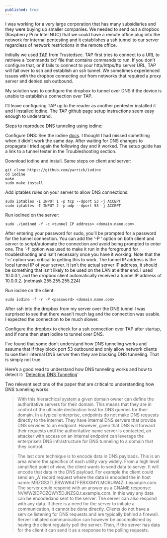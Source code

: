 ```yaml
---
published: true
---
```

I was working for a very large corporation that has many subsidiaries and they were buying up smaller companies. We needed to send out a dropbox (Raspberry Pi or Intel NUC) that we could have a remote office plug into the network for internal pentesting and it establishes a ssh tunnel to our server regardless of network restrictions in the remote office.

Initially we used [TAP](https://github.com/trustedsec/tap) from Trustedsec. TAP first tries to connect to a URL to retrieve a ‘commands.txt’ file that contains commands to run. If you don’t configure that, or if fails to connect to your http/https/ftp server URL, TAP will fail over to ssh and establish an ssh tunnel. We sometimes experienced issues with the dropbox connecting out from networks that required a proxy server and denied ssh outbound.

My solution was to configure the dropbox to tunnel over DNS if the device is unable to establish a connection over TAP.

I’ll leave configuring TAP up to the reader as another pentester installed it and I installed iodine. The TAP github page setup instructions seem easy enough to understand.

Steps to reproduce DNS tunneling using iodine:

Configure DNS:
See the iodine [docs](https://code.kryo.se/iodine/).
I thought I had missed something when it didn’t work the same day. After waiting for DNS changes to propagate I tried again the following day and it worked. The setup guide has a link to a tunnel tester in the Troubleshooting section.

Download iodine and install. Same steps on client and server:

```
git clone https://github.com/yarrick/iodine
cd iodine
make
sudo make install
```

Add iptables rules on your server to allow DNS connections:

```
sudo iptables -I INPUT 1 -p tcp --dport 53 -j ACCEPT
sudo iptables -I INPUT 2 -p udp --dport 53 -j ACCEPT
```

Run iodined on the server:

```
sudo ./iodined -f -c <tunnel IP address> <domain.name.com>
```

After entering your password for sudo, you’ll be prompted for a password for the tunnel connection. You can add the ‘-P <password>’ option on both client and server to script/automate the connection and avoid being prompted to enter one.
The ‘-f’ option was used to make it run in the foreground for troubleshooting and isn’t necessary once you have it working.
Note that the ‘-c’ option was critical to getting this to work.
The tunnel IP address is the local tunnel IP of your server. It isn’t the actual server IP address, it should be something that isn’t likely to be used on the LAN at either end. I used 10.0.0.1, and the dropbox client automatically received a tunnel IP address of 10.0.0.2. (netmask 255.255.255.224)

Run iodine on the client:
  
```
sudo iodine -f -r -P <password> <domain.name.com>
```
  
After ssh into the dropbox from my server over the DNS tunnel I was surprised to see that there wasn’t much lag and the connection was usable. I expected the connection to be much slower.

Configure the dropbox to check for a ssh connection over TAP after startup, and if none then start iodine to tunnel over DNS.

I've found that some don’t understand how DNS tunneling works and assume that if they block port 53 outbound and only allow network clients to use their internal DNS server then they are blocking DNS tunneling. That is simply not true.

Here’s a good read to understand how DNS tunneling works and how to detect it: '[Detecting DNS Tunneling](https://www.sans.org/reading-room/whitepapers/dns/detecting-dns-tunneling-34152)'

Two relevant sections of the paper that are critical to understanding how DNS tunneling works:
  
>With this hierarchical system a given domain owner can define the authoritative servers for their domain. This means that they are in control of the ultimate destination host for DNS queries for their domain. In a typical enterprise, endpoints do not make DNS requests directly to the internet. They have internal DNS servers that provide DNS services to an endpoint. However, given that DNS will forward their requests until the authoritative name server is contacted, an attacker with access on an internal endpoint can leverage the enterprise‘s DNS infrastructure for DNS tunneling to a domain that they control.

>The last core technique is to encode data in DNS payloads. This is an area where the specifics of each utility vary widely. From a high level simplified point of view, the client wants to send data to server. It will encode that data in the DNS payload. For example the client could send an ‗A‘ record request where the data is encoded the in host
name: MRZGS3TLEBWW64TFEBXXMYLMORUW4ZI.t.example.com. The server could respond with an answer as a CNAME response:
NVWW2IDPOZQWY5DJNZSQ.t.example.com. In this way any data can be encodedand sent to the server. The server can also respond with any data. If there is a need for the server to initiate a communication, it cannot be done directly. Clients do not have a service listening for DNS requests and are typically behind a firewall. Server initiated communication can however be accomplished by having the client regularly poll the server. Then, if the server has data for the client it can send it as a response to the polling requests.